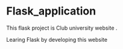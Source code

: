 # Flask_application

This flask project is Club university website .

Learing Flask by developing this website 
